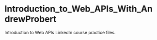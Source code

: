 # Introduction_to_Web_APIs_With_AndrewProbert
Introduction to Web APIs LinkedIn course practice files.
